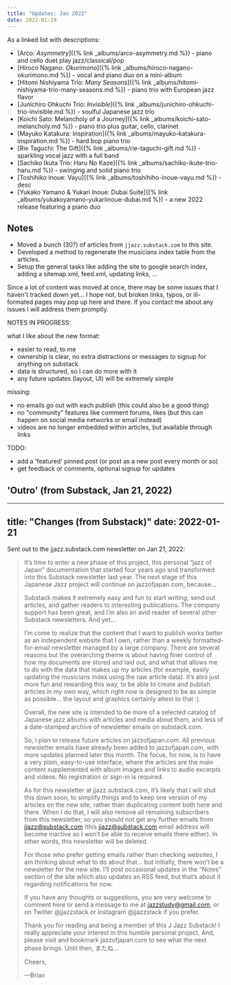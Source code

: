 ```yaml
---
title: "Updates: Jan 2022"
date: 2022-01-19
---
```


As a linked list with descriptions:

* [Arco: *Asymmetry*]({% link _albums/arco-asymmetry.md %}) - piano and cello duet play jazz/classical/pop
* [Hiroco Nagano: *Okurimono*]({% link _albums/hiroco-nagano-okurimono.md %}) - vocal and piano duo on a mini-album
* [Hitomi Nishiyama Trio: *Many Seasons*]({% link _albums/hitomi-nishiyama-trio-many-seasons.md %}) - piano trio with European jazz flavor
* [Junichiro Ohkuchi Trio: *Invisible*]({% link _albums/junichiro-ohkuchi-trio-invisible.md %}) - soulful Japanese jazz trio
* [Koichi Sato: Melancholy of a Journey]({% link _albums/koichi-sato-melancholy.md %}) - piano trio plus guitar, cello, clarinet
* [Mayuko Katakura: Inspiration]({% link _albums/mayuko-katakura-inspiration.md %}) - hard bop piano trio
* [Rie Taguchi: The Gift]({% link _albums/rie-taguchi-gift.md %}) - sparkling vocal jazz with a full band
* [Sachiko Ikuta Trio: Haru No Kaze]({% link _albums/sachiko-ikute-trio-haru.md %}) - swinging and solid piano trio
* [Toshihiko Inoue: Vayu]({% link _albums/toshihiho-inoue-vayu.md %}) - desc
* [Yukako Yamano & Yukari Inoue: Dubai Suite]({% link _albums/yukakoyamano-yukariinoue-dubai.md %}) - a new 2022 release featuring a piano duo


## Notes


* Moved a bunch (30?) of articles from ``jjazz.substack.com`` to this site.
* Developed a method to regenerate the musicians index table from the articles.
* Setup the general tasks like adding the site to google search index, adding a sitemap.xml, feed.xml, updating links, ...

Since a lot of content was moved at once, there may be some issues that I haven't tracked down yet... I hope not, but broken links, typos, or ill-formated pages may pop up here and there. If you contact me about any issues I will address them promptly.

NOTES IN PROGRESS:

what I like about the new format:
- easier to read, to me
- ownership is clear, no extra distractions or messages to signup for anything on substack
- data is structured, so I can do more with it
- any future updates (layout, UI) will be extremely simple

missing:
- no emails go out with each publish (this could also be a good thing)
- no "community" features like comment forums, likes (but this can happen on social media networks or email instead)
- videos are no longer embedded within articles, but available through links

TODO: 
- add a 'featured' pinned post (or post as a new post every month or so)
- get feedback or comments, optional signup for updates

## 'Outro' (from Substack, Jan 21, 2022)

---
title: "Changes (from Substack)"
date: 2022-01-21
---

Sent out to the jjazz.substack.com newsletter on Jan 21, 2022:


> It’s time to enter a new phase of this project, this personal “jazz of Japan” documentation that started four years ago and transformed into this Substack newsletter last year. The next stage of this Japanese Jazz project will continue on jazzofjapan.com, because…
> 
> Substack makes it extremely easy and fun to start writing, send out articles, and gather readers to interesting publications. The company support has been great, and I’m also an avid reader of several other Substack newsletters. And yet…
> 
> I’m come to realize that the content that I want to publish works better as an independent website that I own, rather than a weekly formatted-for-email newsletter managed by a large company. There are several reasons but the overarching theme is about having finer control of how my documents are stored and laid out, and what that allows me to do with the data that makes up my articles (for example, easily updating the musicians index using the raw article data). It’s also just more fun and rewarding this way, to be able to create and publish articles in my own way, which right now is designed to be as simple as possible… the layout and graphics certainly attest to that :).
> 
> Overall, the new site is intended to be more of a selected catalog of Japanese jazz albums with articles and media about them, and less of a date-stamped archive of newsletter emails on substack.com.
> 
> So, I plan to release future articles on jazzofjapan.com. All previous newsletter emails have already been added to jazzofjapan.com, with more updates planned later this month. The focus, for now, is to have a very plain, easy-to-use interface, where the articles are the main content supplemented with album images and links to audio excerpts and videos. No registration or sign-in is required.
> 
> As for this newsletter at jjazz.substack.com, it’s likely that I will shut this down soon, to simplify things and to keep one version of my articles on the new site, rather than duplicating content both here and there. When I do that, I will also remove all remaining subscribers from this newsletter, so you should not get any further emails from jjazz@substack.com (this jjazz@substack.com email address will become inactive so I won’t be able to receive emails there either). In other words, this newsletter will be deleted.
> 
> For those who prefer getting emails rather than checking websites, I am thinking about what to do about that… but initially, there won’t be a newsletter for the new site. I’ll post occasional updates in the “Notes” section of the site which also updates an RSS feed, but that’s about it regarding notifications for now.
> 
> If you have any thoughts or suggestions, you are very welcome to comment here or send a message to me at jazzstudy@gmail.com, or on Twitter @jjazzstack or Instagram @jjazzstack if you prefer.
> 
> Thank you for reading and being a member of this J Jazz Substack! I really appreciate your interest in this humble personal project. And, please visit and bookmark jazzofjapan.com to see what the next phase brings. Until then, またね…
> 
> Cheers,
> 
> —Brian

